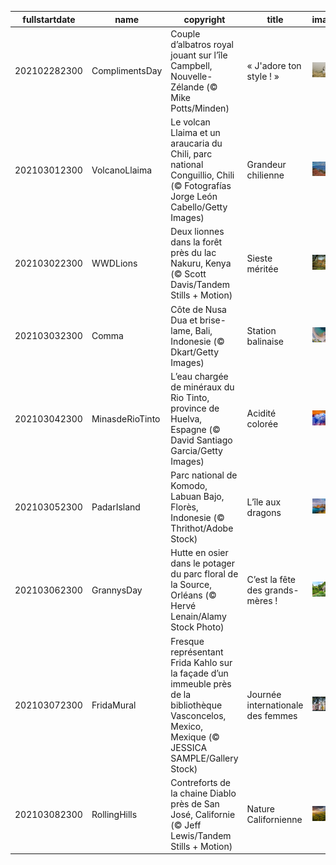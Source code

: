 |fullstartdate|name|copyright|title|image|
|--|--|--|--|--|
202102282300|ComplimentsDay|Couple d’albatros royal jouant sur l’île Campbell, Nouvelle-Zélande (© Mike Potts/Minden)|« J'adore ton style ! »|![](/fr-FR/2021/03/202102282300ComplimentsDay.jpg)|
202103012300|VolcanoLlaima|Le volcan Llaima et un araucaria du Chili, parc national Conguillio, Chili (© Fotografías Jorge León Cabello/Getty Images)|Grandeur chilienne|![](/fr-FR/2021/03/202103012300VolcanoLlaima.jpg)|
202103022300|WWDLions|Deux lionnes dans la forêt près du lac Nakuru, Kenya (© Scott Davis/Tandem Stills + Motion)|Sieste méritée|![](/fr-FR/2021/03/202103022300WWDLions.jpg)|
202103032300|Comma|Côte de Nusa Dua et brise-lame, Bali, Indonesie (© Dkart/Getty Images)|Station balinaise|![](/fr-FR/2021/03/202103032300Comma.jpg)|
202103042300|MinasdeRioTinto|L’eau chargée de minéraux du Rio Tinto, province de Huelva, Espagne (© David Santiago Garcia/Getty Images)|Acidité colorée|![](/fr-FR/2021/03/202103042300MinasdeRioTinto.jpg)|
202103052300|PadarIsland|Parc national de Komodo, Labuan Bajo, Florès, Indonesie (© Thrithot/Adobe Stock)|L’île aux dragons|![](/fr-FR/2021/03/202103052300PadarIsland.jpg)|
202103062300|GrannysDay|Hutte en osier dans le potager du parc floral de la Source, Orléans (© Hervé Lenain/Alamy Stock Photo)|C’est la fête des grands-mères !|![](/fr-FR/2021/03/202103062300GrannysDay.jpg)|
202103072300|FridaMural|Fresque représentant Frida Kahlo sur la façade d’un immeuble près de la bibliothèque Vasconcelos, Mexico, Mexique (© JESSICA SAMPLE/Gallery Stock)|Journée internationale des femmes|![](/fr-FR/2021/03/202103072300FridaMural.jpg)|
202103082300|RollingHills|Contreforts de la chaine Diablo près de San José, Californie (© Jeff Lewis/Tandem Stills + Motion)|Nature Californienne|![](/fr-FR/2021/03/202103082300RollingHills.jpg)|
